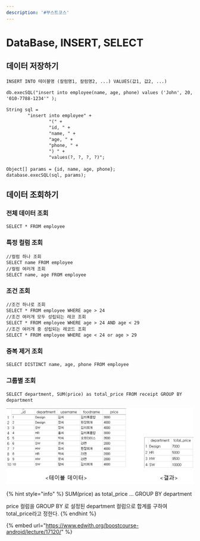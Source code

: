 ```yaml
---
description: '#부스트코스'
---
```


# DataBase, INSERT, SELECT

## 데이터 저장하기 

```text
INSERT INTO 테이블명 (칼럼명1, 칼럼명2, ...) VALUES(값1, 값2, ...)
```

```text
db.execSQL("insert into employee(name, age, phone) values ('John', 20, '010-7788-1234'" );
```

```text
String sql =
        "insert into employee" +
                "(" +
                "id, " +
                "name, " +
                "age, " +
                "phone, " +
                ") " +
                "values(?, ?, ?, ?)";

Object[] params = {id, name, age, phone};
database.execSQL(sql, params);
```

## 데이터 조회하기

### 전체 데이터 조회 

```text
SELECT * FROM employee
```

### 특정 컬럼 조회

```text
//컬럼 하나 조회
SELECT name FROM employee
//컬럼 여러개 조회 
SELECT name, age FROM employee
```

### 조건 조회 

```text
//조건 하나로 조회
SELECT * FROM employee WHERE age > 24
//조건 여러개 모두 성립되는 레코 조회 
SELECT * FROM employee WHERE age > 24 AND age < 29 
//조건 여러개 중 성립되는 레코드 조회 
SELECT * FROM employee WHERE age < 24 or age > 29
```

### 중복 제거 조회 

```text
SELECT DISTINCT name, age, phone FROM employee 
```

### 그룹별 조회 

```text
SELECT department, SUM(price) as total_price FROM receipt GROUP BY department
```

![](../.gitbook/assets/select_group_by.png)

{% hint style="info" %}
SUM\(price\) as total\_price ... GROUP BY department

price 컬럼을 GROUP BY 로 설정된 department 컬럼으로 합계를 구하여 total\_price라고 정한다.
{% endhint %}

{% embed url="https://www.edwith.org/boostcourse-android/lecture/17120/" %}




